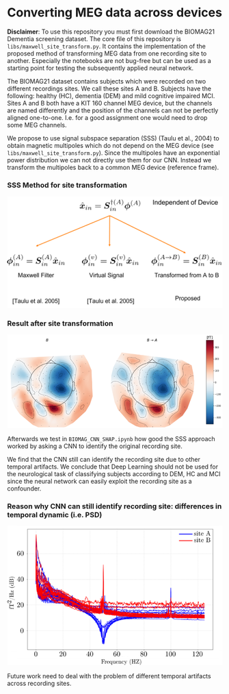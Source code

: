 # Converting MEG data across devices 

**Disclaimer**: To use this repository you must first download the BIOMAG21 Dementia screening dataset. The core file of this repository is `libs/maxwell_site_transform.py`. It contains the implementation of the proposed method of transforming MEG data from one recording site to another. Especially the notebooks are not bug-free but can be used as a starting point for testing the subsequently applied neural network.


The BIOMAG21 dataset contains subjects which were recorded on two different recordings sites. We call these sites A and B. Subjects have the following: healthy (HC), dementia (DEM) and mild cognitive impaired MCI.
Sites A and B both have a KIT 160 channel MEG device, but the channels are named differently and the position of the channels can not be perfectly aligned one-to-one. I.e. for a good assignment one would need to drop some MEG channels.

We propose to use signal subspace separation (SSS) (Taulu et al., 2004) to obtain magnetic multipoles which do not depend on the MEG device (see `libs/maxwell_site_transform.py`). Since the multipoles have an exponential power distribution we can not directly use them for our CNN. Instead we transform the multipoles back to a common MEG device (reference frame).

### SSS Method for site transformation

![](site_transform.png)

### Result after site transformation

![](transformed_B_to_A.png)

Afterwards we test in `BIOMAG_CNN_SHAP.ipynb` how good the SSS approach worked by asking a CNN to identify the original recording site.

We find that the CNN still can identify the recording site due to other temporal artifacts. We conclude that Deep Learning should not be used for the neurological task of classifying subjects according to DEM, HC and MCI since the neural network can easily exploit the recording site as a confounder.

### Reason why CNN can still identify recording site: differences in temporal dynamic (i.e. PSD)

![](test_siteA_vs_B.png)


Future work need to deal with the problem of different temporal artifacts across recording sites.
